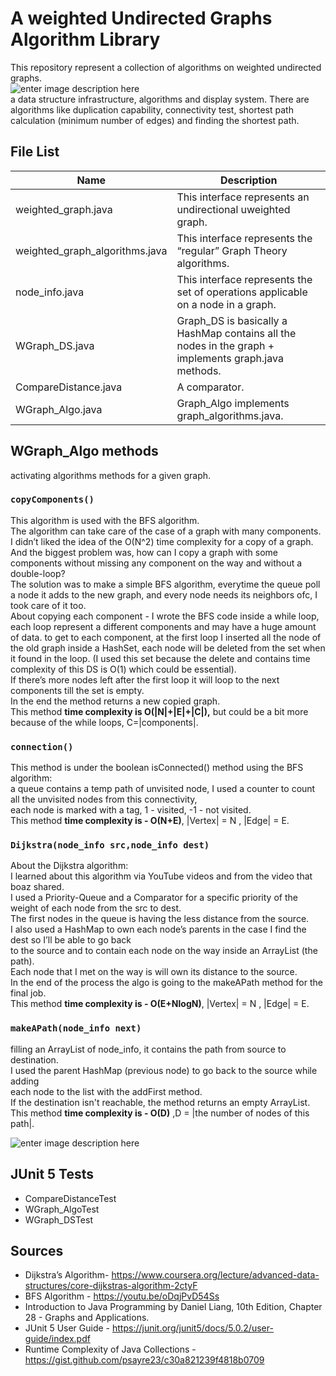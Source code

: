<!DOCTYPE html>
<html>

<body class="stackedit">
  <div class="stackedit__html"><h1 id="a-weighted-undirected-graphs-algorithm-library">A weighted Undirected Graphs Algorithm Library</h1>
<p>This repository represent a collection of algorithms on weighted undirected graphs.<br>
<img src="https://i.ibb.co/7KNDbcD/weighted.jpg" alt="enter image description here"><br>
a data structure infrastructure, algorithms and display system. There are algorithms like duplication capability, connectivity test, shortest path calculation (minimum number of edges) and finding the shortest path.</p>
<h2 id="file-list">File List</h2>

<table>
<thead>
<tr>
<th>Name</th>
<th>Description</th>
</tr>
</thead>
<tbody>
<tr>
<td>weighted_graph.java</td>
<td>This interface represents an undirectional uweighted graph.</td>
</tr>
<tr>
<td>weighted_graph_algorithms.java</td>
<td>This interface represents the “regular” Graph Theory algorithms.</td>
</tr>
<tr>
<td>node_info.java</td>
<td>This interface represents the set of operations applicable on a node in a graph.</td>
</tr>
<tr>
<td>WGraph_DS.java</td>
<td>Graph_DS is basically a HashMap contains all the nodes in the graph + implements graph.java methods.</td>
</tr>
<tr>
<td>CompareDistance.java</td>
<td>A comparator.</td>
</tr>
<tr>
<td>WGraph_Algo.java</td>
<td>Graph_Algo implements graph_algorithms.java.</td>
</tr>
</tbody>
</table><h2 id="wgraph_algo-methods">WGraph_Algo methods</h2>
<p>activating algorithms methods for a given graph.</p>
<h3 id="copycomponents"><code>copyComponents()</code></h3>
<p>This algorithm is used with the BFS algorithm.<br>
The algorithm can take care of the case of a graph with many components. I didn’t liked the idea of the O(N^2) time complexity for a copy of a graph. And the biggest problem was, how can I copy a graph with some components without missing any component on the way and without a double-loop?<br>
The solution was to make a simple BFS algorithm, everytime the queue poll a node  it adds to the new graph, and every node needs its neighbors ofc, I took care of it too.<br>
About copying each component - I wrote the BFS code inside a while loop,   each loop represent a different components and may have a huge amount of data.   to get to each component, at the first loop I inserted all the node of the old graph inside  a HashSet, each node will be deleted from the set when it found in the loop.   (I used this set because the delete and contains time complexity of this DS is O(1) which could be essential).<br>
If there’s more nodes left after the first loop it will loop to the next components till the set is empty.<br>
In the end the method returns a new copied graph.<br>
This method <strong><strong>time complexity</strong> is O(|N|+|E|+|C|),</strong> but could be a bit more because of the while loops, C=|components|.</p>
<h3 id="connection"><code>connection()</code></h3>
<p>This method is under the boolean isConnected() method using the BFS algorithm:<br>
a queue contains a temp path of unvisited node, I used a counter to count all the unvisited nodes from this connectivity,<br>
each node is marked with a tag, 1 - visited, -1 - not visited.<br>
This method <strong>time complexity is - O(N+E)</strong>, |Vertex| = N , |Edge| = E.</p>
<h3 id="dijkstranode_info-srcnode_info-dest"><code>Dijkstra(node_info src,node_info dest)</code></h3>
<p>About the Dijkstra algorithm:<br>
I learned about this algorithm via YouTube videos and from the video that boaz shared.<br>
I used a Priority-Queue and a Comparator for a specific priority of the weight of each node from the src to dest.<br>
The first nodes in the queue is having the less distance from the source.<br>
I also used a HashMap to own each node’s parents in the case I find the dest so I’ll be able to go back<br>
to the source and to contain each node on the way inside an ArrayList (the path).<br>
Each node that I met on the way is will own its distance to the source.<br>
In the end of the process the algo is going to the makeAPath method for the final job.<br>
This method <strong>time complexity is  - O(E+NlogN)</strong>, |Vertex| = N , |Edge| = E.</p>
<h3 id="makeapathnode_info-next"><code>makeAPath(node_info next)</code></h3>
<p>filling an ArrayList of node_info, it contains the path from source to destination.<br>
I used the parent HashMap (previous node) to go back to the source while adding<br>
each node to the list with the addFirst method.<br>
If the destination isn't reachable, the method returns an empty ArrayList.<br>
This method <strong>time complexity is  - O(D)</strong> ,D = |the number of nodes of this path|.</p>
<p><img src="https://media.geeksforgeeks.org/wp-content/uploads/dijikstra.png" alt="enter image description here"></p>
<h2 id="junit-5-tests">JUnit 5 Tests</h2>
<ul>
<li>CompareDistanceTest</li>
<li>WGraph_AlgoTest</li>
<li>WGraph_DSTest</li>
</ul>
<h2 id="sources">Sources</h2>
<ul>
<li>Dijkstra’s Algorithm- <a href="https://www.coursera.org/lecture/advanced-data-structures/core-dijkstras-algorithm-2ctyF">https://www.coursera.org/lecture/advanced-data-structures/core-dijkstras-algorithm-2ctyF</a></li>
<li>BFS Algorithm - <a href="https://youtu.be/oDqjPvD54Ss">https://youtu.be/oDqjPvD54Ss</a></li>
<li>Introduction to Java Programming by Daniel Liang, 10th Edition, Chapter 28 - Graphs and Applications.</li>
<li>JUnit 5 User Guide - <a href="https://junit.org/junit5/docs/5.0.2/user-guide/index.pdf">https://junit.org/junit5/docs/5.0.2/user-guide/index.pdf</a></li>
<li>Runtime Complexity of Java Collections - <a href="https://gist.github.com/psayre23/c30a821239f4818b0709">https://gist.github.com/psayre23/c30a821239f4818b0709</a></li>
</ul>
</div>
</body>

</html>
